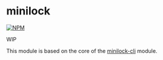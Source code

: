 # minilock
[![NPM](https://nodei.co/npm/minilock.png)](https://nodei.co/npm/minilock/)

WIP

This module is based on the core of the [minilock-cli](https://www.npmjs.com/package/minilock-cli) module.
